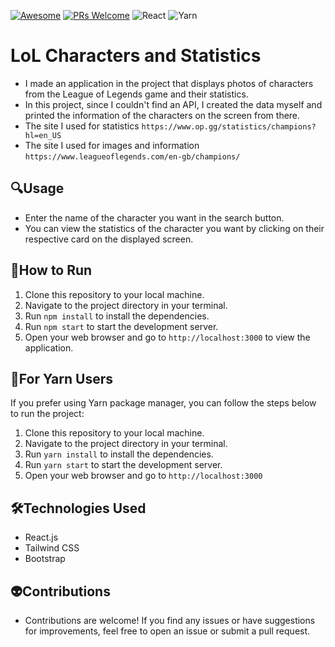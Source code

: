 [![Awesome](https://awesome.re/badge-flat2.svg)](https://github.com/zbetcheckin/Security_list)
[![PRs Welcome](https://img.shields.io/badge/PRs-welcome-brightgreen.svg?style=flat-square)](http://makeapullrequest.com)
![React](https://img.shields.io/badge/react-%2320232a.svg?style=for-the-badge&logo=react&logoColor=%2361DAFB)
![Yarn](https://img.shields.io/badge/yarn-%232C8EBB.svg?style=for-the-badge&logo=yarn&logoColor=white)

# LoL Characters and Statistics
- I made an application in the project that displays photos of characters from the League of Legends game and their statistics.
- In this project, since I couldn't find an API, I created the data myself and printed the information of the characters on the screen from there.
- The site I used for statistics `https://www.op.gg/statistics/champions?hl=en_US`
- The site I used for images and information `https://www.leagueoflegends.com/en-gb/champions/`

## 🔍Usage
- Enter the name of the character you want in the search button.
- You can view the statistics of the character you want by clicking on their respective card on the displayed screen.



## 👻How to Run

1. Clone this repository to your local machine.
2. Navigate to the project directory in your terminal.
3. Run `npm install` to install the dependencies.
4. Run `npm start` to start the development server.
5. Open your web browser and go to `http://localhost:3000` to view the application.

## 👻For Yarn Users

If you prefer using Yarn package manager, you can follow the steps below to run the project:

1. Clone this repository to your local machine.
2. Navigate to the project directory in your terminal.
3. Run `yarn install` to install the dependencies.
4. Run `yarn start` to start the development server.
5. Open your web browser and go to `http://localhost:3000`


## 🛠️Technologies Used
- React.js
- Tailwind CSS
- Bootstrap

## 👽Contributions
- Contributions are welcome! If you find any issues or have suggestions for improvements, feel free to open an issue or submit a pull request.

